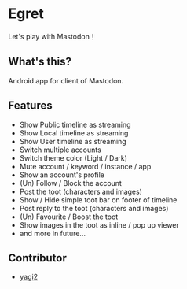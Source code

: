 # Egret
Let's play with Mastodon！

## What's this?
Android app for client of Mastodon.

## Features
- Show Public timeline as streaming
- Show Local timeline as streaming
- Show User timeline as streaming
- Switch multiple accounts
- Switch theme color (Light / Dark)
- Mute account / keyword / instance / app
- Show an account's profile
- (Un) Follow / Block the account
- Post the toot (characters and images)
- Show / Hide simple toot bar on footer of timeline
- Post reply to the toot (characters and images)
- (Un) Favourite / Boost the toot
- Show images in the toot as inline / pop up viewer
- and more in future...

## Contributor
- [yagi2](https://github.com/yagi2)
